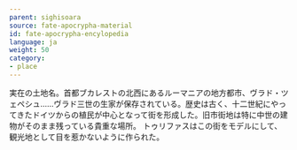 ```yaml
---
parent: sighisoara
source: fate-apocrypha-material
id: fate-apocrypha-encylopedia
language: ja
weight: 50
category:
- place
---
```


実在の土地名。首都ブカレストの北西にあるルーマニアの地方都市、ヴラド・ツェペシュ……ヴラド三世の生家が保存されている。歴史は古く、十二世紀にやってきたドイツからの植民が中心となって街を形成した。旧市街地は特に中世の建物がそのまま残っている貴重な場所。
トゥリファスはこの街をモデルにして、観光地として目を惹かないように作られた。
